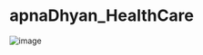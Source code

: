 # apnaDhyan_HealthCare

![image](https://github.com/shubham13101996/apnaDhyan_HealthCare/assets/121822895/4a7b87fa-b865-4a9b-b28c-2abf867e2ae7)
